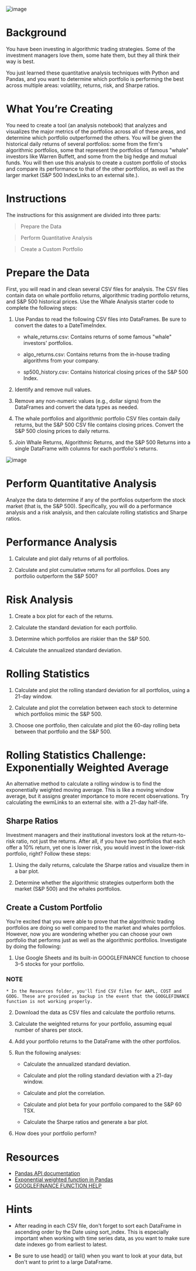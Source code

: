 ![image](https://github.com/AdwoaM/Portfolio-Analysis/assets/149966206/cf47752c-0b8b-4b57-a6fc-6b74e9d0debe)


# Background
You have been investing in algorithmic trading strategies. Some of the investment managers love them, some hate them, but they all think their way is best.

You just learned these quantitative analysis techniques with Python and Pandas, and you want to determine which portfolio is performing the best across multiple areas: volatility, returns, risk, and Sharpe ratios.

# What You’re Creating
You need to create a tool (an analysis notebook) that analyzes and visualizes the major metrics of the portfolios across all of these areas, and determine which portfolio outperformed the others. You will be given the historical daily returns of several portfolios: some from the firm's algorithmic portfolios, some that represent the portfolios of famous "whale" investors like Warren Buffett, and some from the big hedge and mutual funds. You will then use this analysis to create a custom portfolio of stocks and compare its performance to that of the other portfolios, as well as the larger market (S&P 500 IndexLinks to an external site.).

# Instructions
The instructions for this assignment are divided into three parts:

  > Prepare the Data

  > Perform Quantitative Analysis

  > Create a Custom Portfolio

# Prepare the Data
First, you will read in and clean several CSV files for analysis. The CSV files contain data on whale portfolio returns, algorithmic trading portfolio returns, and S&P 500 historical prices. Use the Whale Analysis starter code to complete the following steps:

  1. Use Pandas to read the following CSV files into DataFrames. Be sure to convert the dates to a DateTimeIndex.

        * whale_returns.csv: Contains returns of some famous "whale" investors' portfolios.

        * algo_returns.csv: Contains returns from the in-house trading algorithms from your company.

        * sp500_history.csv: Contains historical closing prices of the S&P 500 Index.

  2. Identify and remove null values.

  3. Remove any non-numeric values (e.g., dollar signs) from the DataFrames and convert the data types as needed.

  4. The whale portfolios and algorithmic portfolio CSV files contain daily returns, but the S&P 500 CSV file contains closing prices. Convert the S&P 500 closing prices to daily returns.

  5. Join Whale Returns, Algorithmic Returns, and the S&P 500 Returns into a single DataFrame with columns for each portfolio's returns.

  ![image](https://github.com/AdwoaM/Portfolio-Analysis/assets/149966206/cb4864cf-57c1-47f7-b4c9-b7435e04c97c)

# Perform Quantitative Analysis
Analyze the data to determine if any of the portfolios outperform the stock market (that is, the S&P 500). Specifically, you will do a performance analysis and a risk analysis, and then calculate rolling statistics and Sharpe ratios.

# Performance Analysis
  1. Calculate and plot daily returns of all portfolios.

  2. Calculate and plot cumulative returns for all portfolios. Does any portfolio outperform the S&P 500?

# Risk Analysis
  1. Create a box plot for each of the returns.

  2. Calculate the standard deviation for each portfolio.

  3. Determine which portfolios are riskier than the S&P 500.

  4. Calculate the annualized standard deviation.

# Rolling Statistics
  1. Calculate and plot the rolling standard deviation for all portfolios, using a 21-day window.

  2. Calculate and plot the correlation between each stock to determine which portfolios mimic the S&P 500.

  3. Choose one portfolio, then calculate and plot the 60-day rolling beta between that portfolio and the S&P 500.

# Rolling Statistics Challenge: Exponentially Weighted Average
An alternative method to calculate a rolling window is to find the exponentially weighted moving average. This is like a moving window average, but it assigns greater importance to more recent observations. Try calculating the ewmLinks to an external site. with a 21-day half-life.

## Sharpe Ratios
Investment managers and their institutional investors look at the return-to-risk ratio, not just the returns. After all, if you have two portfolios that each offer a 10% return, yet one is lower risk, you would invest in the lower-risk portfolio, right? Follow these steps:

  1. Using the daily returns, calculate the Sharpe ratios and visualize them in a bar plot.

  2. Determine whether the algorithmic strategies outperform both the market (S&P 500) and the whales portfolios.

## Create a Custom Portfolio
You’re excited that you were able to prove that the algorithmic trading portfolios are doing so well compared to the market and whales portfolios. However, now you are wondering whether you can choose your own portfolio that performs just as well as the algorithmic portfolios. Investigate by doing the following:

  1. Use Google Sheets and its built-in GOOGLEFINANCE function to choose 3–5 stocks for your portfolio.

### NOTE
    * In the Resources folder, you'll find CSV files for AAPL, COST and GOOG. These are provided as backup in the event that the GOOGLEFINANCE function is not working properly.

  2. Download the data as CSV files and calculate the portfolio returns.

  3. Calculate the weighted returns for your portfolio, assuming equal number of shares per stock.

  4. Add your portfolio returns to the DataFrame with the other portfolios.

  5. Run the following analyses:

      * Calculate the annualized standard deviation.
        
      * Calculate and plot the rolling standard deviation with a 21-day window.
        
      * Calculate and plot the correlation.
        
      * Calculate and plot beta for your portfolio compared to the S&P 60 TSX.
        
      * Calculate the Sharpe ratios and generate a bar plot.
        
  6. How does your portfolio perform?

# Resources

  * [Pandas API documentation](https://pandas.pydata.org/pandas-docs/stable/reference/index.html)
  * [Exponential weighted function in Pandas](https://pandas.pydata.org/pandas-docs/stable/reference/api/pandas.DataFrame.ewm.html)
  * [GOOGLEFINANCE FUNCTION HELP](https://support.google.com/docs/answer/3093281)

# Hints
  * After reading in each CSV file, don't forget to sort each DataFrame in ascending order by the Date using sort_index. This is especially important when working with time series data, as you want to make sure date indexes go from earliest to latest.

* Be sure to use head() or tail() when you want to look at your data, but don't want to print to a large DataFrame.
